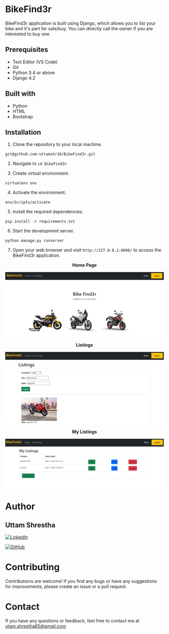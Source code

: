 # BikeFind3r
BikeFind3r application is built using Django, which allows you to list your bike and it's part for sale/buy. You can directly call the owner if you are interested to buy one.
## Prerequisites
- Text Editor (VS Code)
- Git
- Python 3.4 or above
- Django 4.2

## Built with
- Python
- HTML
- Bootstrap

## Installation

1. Clone the repository to your local machine.
```
git@github.com:uttamshr10/BikeFind3r.git
```

2. Navigate to `cd BikeFind3r`

3. Create virtual environment. 
```
virtualenv env
```

4. Activate the environment.
 ```
 env/Scripts/activate
 ```

5. Install the required dependencies.
``` 
pip install -r requirements.txt 
```

6. Start the development server.
```
python manage.py runserver
```

7. Open your web browser and visit `http://127.0.0.1:8000/` to access the BikeFind3r application.


<p align="center"><b>Home Page</b></p>

![BikeFind3r](images/homepage.png)

<p align="center"><b>Listings</b></p>

![Alt text](images/listing.png)

<p align="center"><b>My Listings</b></p>

![Alt text](images/mylist.png)



# Author
## Uttam Shrestha
[![LinkedIn](https://img.shields.io/badge/-LinkedIn-blue?style=flat-square&logo=linkedin&logoColor=white)](https://www.linkedin.com/in/uttam-shrestha-b96032224/)
 
[![GitHub](https://img.shields.io/badge/GitHub-%23121011.svg?style=for-the-badge&logo=github&logoColor=white)](https://github.com/uttamshr10)



# Contributing

Contributions are welcome! If you find any bugs or have any suggestions for improvements, please create an issue or a pull request.

# Contact

If you have any questions or feedback, feel free to contact me at utam.shrestha65@gmail.com
